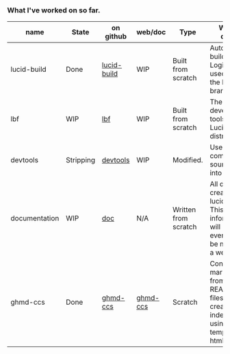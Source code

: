 ### What I've worked on so far.

name | State | on github | web/doc | Type | What it does?
----|----|----|----|----|----
lucid-build | Done | [lucid-build](https://github.com/edge226/lucid/tree/lucid-build) | WIP | Built from scratch | Automated build tool. - Logic to be used within the lbf branch.
lbf | WIP | [lbf](https://github.com/edge226/lucid/tree/lbf) | WIP | Built from scratch | The future development tools for the Lucid OS distribution.
devtools | Stripping |  [devtools](https://github.com/edge226/lucid/tree/devtools) | WIP | Modified. | Used in compiling source code into binaries.
documentation | WIP | [doc](https://github.com/edge226/lucid/tree/doc) | N/A | Written from scratch | All docs created for lucid os. This information will eventually be moved to a website.
ghmd-ccs | Done | [ghmd-ccs](https://github.com/edge226/ghmd-ccs) | [ghmd-ccs](http://edge226.github.io/ghmd-ccs/) | Scratch | Converts markdown from README.md files and creates an index file using a template html file.
